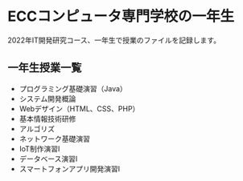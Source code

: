 # ECCコンピュータ専門学校の一年生

2022年IT開発研究コース、一年生で授業のファイルを記録します。

## 一年生授業一覧

* プログラミング基礎演習（Java）
* システム開発概論
* Webデザイン（HTML、CSS、PHP）
* 基本情報技術研修
* アルゴリズ
* ネットワーク基礎演習
* IoT制作演習I
* データベース演習I
* スマートフォンアプリ開発演習I
